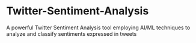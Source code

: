 # Twitter-Sentiment-Analysis
A powerful Twitter Sentiment Analysis tool employing AI/ML techniques to analyze and classify sentiments expressed in tweets
